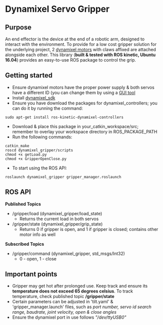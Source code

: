   # Dynamixel Servo Gripper

## Purpose

An end effector is the device at the end of a robotic arm, designed to interact with the environment. To provide for a low cost gripper solution for the underlying project, 2 [dynamixel motors](https://www.trossenrobotics.com/shared/images/PImages/R-903-0188-000-c.jpg) with claws affixed are attached alongside each other. This library (**built & tested with ROS kinetic, Ubuntu 16.04**) provides an easy-to-use ROS package to control the grip.

## Getting started

* Ensure dynamixel motors have the proper power supply & both servos have a different ID (you can change them by using a [GUI tool](http://emanual.robotis.com/docs/en/software/dynamixel/dynamixel_workbench/#gui)
* Install [dynamixel_sdk](http://emanual.robotis.com/docs/en/software/dynamixel/dynamixel_sdk/download/#repository)
* Ensure you have download the packages for dynamixel_controllers; you can do it by running the command:
```
sudo apt-get install ros-kinetic-dynamixel-controllers
```
* Download & place this package in your_catkin_workspace/src; remember to overlay your workspace directory in ROS_PACKAGE_PATH
* Run the following commands:
```
catkin_make
roscd dynamixel_gripper/scripts
chmod +x getLoad.py
chmod +x GripperOpenClose.py
```
* To start using the ROS API:
```
roslaunch dynamixel_gripper gripper_manager.roslaunch
```

## ROS API

**Published Topics**
* /gripper/load (dynamixel_gripper/load_state)
  - Returns the current load in both servos
* /gripper/state (dynamixel_gripper/grip_state)
  - Returns 0 if gripper is open, and 1 if gripper is closed; contains other motor info as well

**Subscribed Topics**
* /gripper/command (dynamixel_gripper, std_msgs/Int32)
  - 0 - open, 1 - close

## Important points
* Gripper may get hot after prolonged use. Keep track and ensure its **temperature does not exceed 65 degrees celsius**. To track temperature, check published topic **/gripper/state**
* Certain parameters can be adjusted in 'tilt.yaml' & 'gripper_manager.launch' files, such as _port number, servo id search range, baudrate, joint velocity, open & close angles_
* Ensure the dynamixel port in use follows _"/dev/ttyUSB0"_
